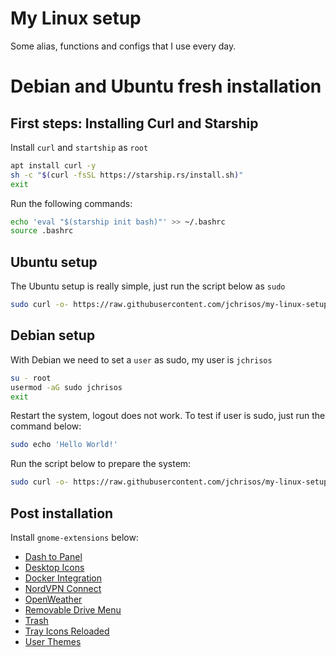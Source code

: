 # My Linux setup
Some alias, functions and configs that I use every day.

# Debian and Ubuntu fresh installation
## First steps: Installing Curl and Starship

Install `curl` and `startship` as `root`
```sh
apt install curl -y
sh -c "$(curl -fsSL https://starship.rs/install.sh)"
exit
```
Run the following commands:
```sh
echo 'eval "$(starship init bash)"' >> ~/.bashrc
source .bashrc
```

## Ubuntu setup
The Ubuntu setup is really simple, just run the script below as `sudo`

```sh
sudo curl -o- https://raw.githubusercontent.com/jchrisos/my-linux-setup/master/ubuntu_setup.sh | bash
```

## Debian setup
With Debian we need to set a `user` as sudo, my user is `jchrisos`
```sh
su - root
usermod -aG sudo jchrisos
exit
```
Restart the system, logout does not work.
To test if user is sudo, just run the command below:
```sh
sudo echo 'Hello World!'
```

Run the script below to prepare the system:
```sh
sudo curl -o- https://raw.githubusercontent.com/jchrisos/my-linux-setup/master/debian_setup.sh | bash
```
## Post installation
Install `gnome-extensions` below:
- [Dash to Panel](https://extensions.gnome.org/extension/1160/dash-to-panel/)
- [Desktop Icons](https://extensions.gnome.org/extension/1465/desktop-icons/)
- [Docker Integration](https://extensions.gnome.org/extension/1065/docker-status/)
- [NordVPN Connect](https://extensions.gnome.org/extension/1595/nordvpn-connect/)
- [OpenWeather](https://extensions.gnome.org/extension/750/openweather/)
- [Removable Drive Menu](https://extensions.gnome.org/extension/7/removable-drive-menu/)
- [Trash](https://extensions.gnome.org/extension/48/trash/)
- [Tray Icons Reloaded](https://extensions.gnome.org/extension/2890/tray-icons-reloaded/)
- [User Themes](https://extensions.gnome.org/extension/19/user-themes/)

